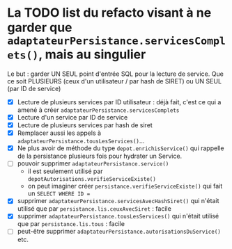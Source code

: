 # La TODO list du refacto visant à ne garder que `adaptateurPersistance.servicesComplets()`, mais au singulier

Le but : garder UN SEUL point d'entrée SQL pour la lecture de service.
Que ce soit PLUSIEURS (ceux d'un utilisateur / par hash de SIRET) ou UN SEUL (par ID de service)

- [x] Lecture de plusieurs services par ID utilisateur : déjà fait, c'est ce qui a amené à créer `adaptateurPersistance.servicesComplets`
- [x] Lecture d'un service par ID de service
- [x] Lecture de plusieurs services par hash de siret
- [x] Remplacer aussi les appels à `adaptateurPersistance.tousLesServices()`…
- [x] Ne plus avoir de méthode du type `depot.enrichisService()` qui rappelle de la persistance plusieurs fois pour hydrater un Service.
- [ ] pouvoir supprimer `adaptateurPersistance.service()`
  - il est seulement utilisé par `depotAutorisations.verifieServiceExiste()`
  - on peut imaginer créer `persistance.verifieServiceExiste()` qui fait un `SELECT WHERE ID =`
- [x] supprimer `adaptateurPersistance.servicesAvecHashSiret()` qui n'était utilisé que par `persistance.lis.ceuxAvecSiret` : facile
- [x] supprimer `adaptateurPersistance.tousLesServices()` qui n'était utilisé que par `persistance.lis.tous` : facile
- [ ] peut-être supprimer `adaptateurPersistance.autorisationsDuService()` etc.
